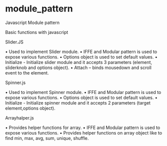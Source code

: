 # module_pattern
Javascript Module pattern

Basic functions with javascript


Slider.JS

•	Used to implement Slider module. 
•	IFFE and Modular pattern is used to expose various functions. 
•	Options object is used to set default values. 
•	Initialize - Initialize slider module and it accepts 3 parameters (element, sliderknob and options object). 
•	Attach – binds mousedown and scroll event to the element.


Spinner.js
	
	
•	Used to implement Spinner module. 
•	IFFE and Modular pattern is used to expose various functions. 
•	Options object is used to set default values. 
•	Initialize - Initialize spinner module and it accepts 2 parameters (target element,options object). 


Arrayhalper.js

•	Provides helper functions for array.
•	IFFE and Modular pattern is used to expose various functions. 
•	Provides helper functions on array object like to find min, max, avg, sum, unique, shuffle.
